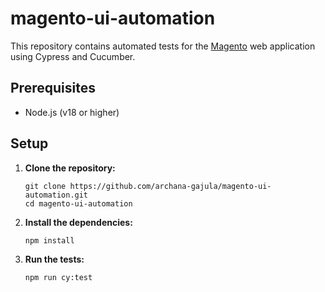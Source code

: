 # magento-ui-automation

This repository contains automated tests for the [Magento](https://magento.softwaretestingboard.com/) web application using Cypress and Cucumber.

## Prerequisites

- Node.js (v18 or higher)

## Setup

1. **Clone the repository:**
    ```
   git clone https://github.com/archana-gajula/magento-ui-automation.git
   cd magento-ui-automation
    ```
2. **Install the dependencies:**
    ```bash
    npm install
    ```
3. **Run the tests:**
    ```bash
    npm run cy:test
    ```

